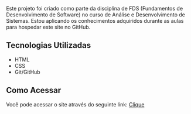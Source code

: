 Este projeto foi criado como parte da disciplina de FDS (Fundamentos de Desenvolvimento de Software) no curso de Análise e Desenvolvimento de Sistemas. Estou aplicando os conhecimentos adquiridos durante as aulas para hospedar este site no GitHub.

## Tecnologias Utilizadas

- HTML
- CSS
- Git/GitHub

## Como Acessar

Você pode acessar o site através do seguinte link: [Clique](https://felipe-souzaa.github.io/fds.uninter/)

